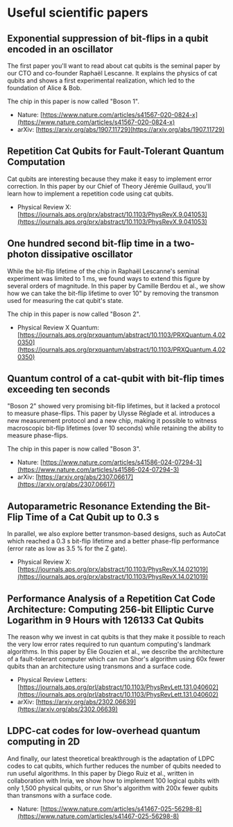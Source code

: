 # Useful scientific papers

## Exponential suppression of bit-flips in a qubit encoded in an oscillator

The first paper you'll want to read about cat qubits is the seminal paper by our CTO and co-founder Raphaël Lescanne. It explains the physics of cat qubits and shows a first experimental realization, which led to the foundation of Alice & Bob.

The chip in this paper is now called "Boson 1".

- Nature: [https://www.nature.com/articles/s41567-020-0824-x](https://www.nature.com/articles/s41567-020-0824-x)
- arXiv: [https://arxiv.org/abs/1907.11729](https://arxiv.org/abs/1907.11729)

## Repetition Cat Qubits for Fault-Tolerant Quantum Computation

Cat qubits are interesting because they make it easy to implement error correction. In this paper by our Chief of Theory Jérémie Guillaud, you'll learn how to implement a repetition code using cat qubits.

- Physical Review X: [https://journals.aps.org/prx/abstract/10.1103/PhysRevX.9.041053](https://journals.aps.org/prx/abstract/10.1103/PhysRevX.9.041053)

## One hundred second bit-flip time in a two-photon dissipative oscillator

While the bit-flip lifetime of the chip in Raphaël Lescanne's seminal experiment was limited to 1 ms, we found ways to extend this figure by several orders of magnitude. In this paper by Camille Berdou et al., we show how we can take the bit-flip lifetime to over 10" by removing the transmon used for measuring the cat qubit's state.

The chip in this paper is now called "Boson 2".

- Physical Review X Quantum: [https://journals.aps.org/prxquantum/abstract/10.1103/PRXQuantum.4.020350](https://journals.aps.org/prxquantum/abstract/10.1103/PRXQuantum.4.020350)

## Quantum control of a cat-qubit with bit-flip times exceeding ten seconds

"Boson 2" showed very promising bit-flip lifetimes, but it lacked a protocol to measure phase-flips. This paper by Ulysse Réglade et al. introduces a new measurement protocol and a new chip, making it possible to witness macroscopic bit-flip lifetimes (over 10 seconds) while retaining the ability to measure phase-flips.

The chip in this paper is now called "Boson 3".

- Nature: [https://www.nature.com/articles/s41586-024-07294-3](https://www.nature.com/articles/s41586-024-07294-3)
- arXiv: [https://arxiv.org/abs/2307.06617](https://arxiv.org/abs/2307.06617)

## Autoparametric Resonance Extending the Bit-Flip Time of a Cat Qubit up to 0.3 s

In parallel, we also explore better transmon-based designs, such as AutoCat which reached a 0.3 s bit-flip lifetime and a better phase-flip performance (error rate as low as 3.5 % for the Z gate).

- Physical Review X: [https://journals.aps.org/prx/abstract/10.1103/PhysRevX.14.021019](https://journals.aps.org/prx/abstract/10.1103/PhysRevX.14.021019)

## Performance Analysis of a Repetition Cat Code Architecture: Computing 256-bit Elliptic Curve Logarithm in 9 Hours with 126133 Cat Qubits

The reason why we invest in cat qubits is that they make it possible to reach the very low error rates required to run quantum computing's landmark algorithms. In this paper by Élie Gouzien et al., we describe the architecture of a fault-tolerant computer which can run Shor's algorithm using 60x fewer qubits than an architecture using transmons and a surface code.

- Physical Review Letters: [https://journals.aps.org/prl/abstract/10.1103/PhysRevLett.131.040602](https://journals.aps.org/prl/abstract/10.1103/PhysRevLett.131.040602)
- arXiv: [https://arxiv.org/abs/2302.06639](https://arxiv.org/abs/2302.06639)

## LDPC-cat codes for low-overhead quantum computing in 2D

And finally, our latest theoretical breakthrough is the adaptation of LDPC codes to cat qubits, which further reduces the number of qubits needed to run useful algorithms. In this paper by Diego Ruiz et al., written in collaboration with Inria, we show how to implement 100 logical qubits with only 1,500 physical qubits, or run Shor's algorithm with 200x fewer qubits than transmons with a surface code.

- Nature: [https://www.nature.com/articles/s41467-025-56298-8](https://www.nature.com/articles/s41467-025-56298-8)
